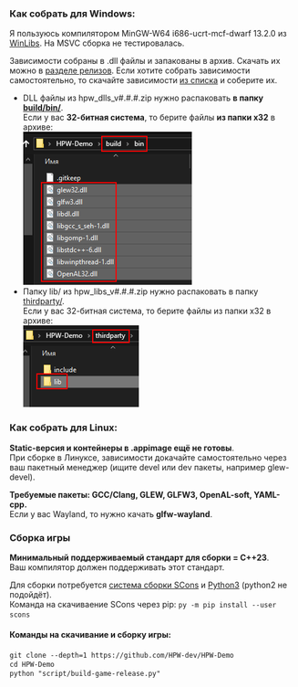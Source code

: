 ### Как собрать для Windows:
Я пользуюсь компилятором MinGW-W64 i686-ucrt-mcf-dwarf 13.2.0 из [WinLibs](https://winlibs.com/). На MSVC сборка не тестировалась.

Зависимости собраны в .dll файлы и запакованы в архив. Скачать их можно в [разделе релизов](https://github.com/HPW-dev/HPW-Demo/releases). Если хотите собрать зависимости самостоятельно, то скачайте зависимости [из списка](../thirdparty%20versions.txt) и соберите их.

- DLL файлы из hpw_dlls_v#.#.#.zip нужно распаковать **в папку [build/bin/](../build/bin/)**.\
Если у вас **32-битная система**, то берите файлы **из папки x32** в архиве:\
![](../info/dlls-path.webp)
- Папку lib/ из hpw_libs_v#.#.#.zip нужно распаковать в папку [thirdparty/](../thirdparty/).\
Если у вас 32-битная система, то берите файлы из папки x32 в архиве:\
![](../info/libs-path.webp)

### Как собрать для Linux:
**Static-версия и контейнеры в .appimage ещё не готовы**.\
При сборке в Линуксе, зависимости докачайте самостоятельно через ваш пакетный менеджер (ищите devel или dev пакеты, например glew-devel). 

**Требуемые пакеты: GCC/Clang, GLEW, GLFW3, OpenAL-soft, YAML-cpp.**\
Если у вас Wayland, то нужно качать **glfw-wayland**.

### Сборка игры
**Минимальный поддерживаемый стандарт для сборки = C++23**.\
Ваш компилятор должен поддерживать этот стандарт.

Для сборки потребуется [система сборки SCons](https://scons.org/) и [Python3](https://www.python.org/) (python2 не подойдёт).\
Команда на скачиваение SCons через pip: ```py -m pip install --user scons```

#### Команды на скачивание и сборку игры:
```
git clone --depth=1 https://github.com/HPW-dev/HPW-Demo
cd HPW-Demo
python "script/build-game-release.py"
```
